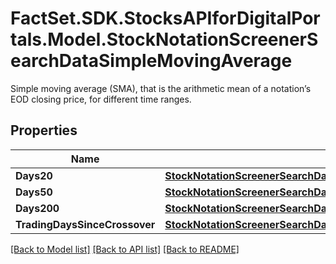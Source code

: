 # FactSet.SDK.StocksAPIforDigitalPortals.Model.StockNotationScreenerSearchDataSimpleMovingAverage
Simple moving average (SMA), that is the arithmetic mean of a notation’s EOD closing price, for different time ranges.

## Properties

Name | Type | Description | Notes
------------ | ------------- | ------------- | -------------
**Days20** | [**StockNotationScreenerSearchDataSimpleMovingAverageDays20**](StockNotationScreenerSearchDataSimpleMovingAverageDays20.md) |  | [optional] 
**Days50** | [**StockNotationScreenerSearchDataSimpleMovingAverageDays50**](StockNotationScreenerSearchDataSimpleMovingAverageDays50.md) |  | [optional] 
**Days200** | [**StockNotationScreenerSearchDataSimpleMovingAverageDays200**](StockNotationScreenerSearchDataSimpleMovingAverageDays200.md) |  | [optional] 
**TradingDaysSinceCrossover** | [**StockNotationScreenerSearchDataSimpleMovingAverageTradingDaysSinceCrossover**](StockNotationScreenerSearchDataSimpleMovingAverageTradingDaysSinceCrossover.md) |  | [optional] 

[[Back to Model list]](../README.md#documentation-for-models) [[Back to API list]](../README.md#documentation-for-api-endpoints) [[Back to README]](../README.md)

